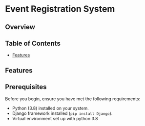 # Event Registration System

## Overview

## Table of Contents
- [Features](#features)


## Features


## Prerequisites
Before you begin, ensure you have met the following requirements:

- Python (3.8) installed on your system.
- Django framework installed (`pip install Django`).
- Virtual environment set up with python 3.8
